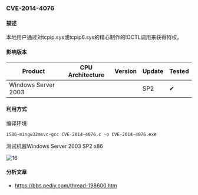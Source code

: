 ### CVE-2014-4076

#### 描述

本地用户通过对tcpip.sys或tcpip6.sys的精心制作的IOCTL调用来获得特权。

#### 影响版本

| Product             | CPU Architecture | Version | Update | Tested             |
| ------------------- | ---------------- | ------- | ------ | ------------------ |
| Windows Server 2003 |                  |         | SP2    | &#10004; |

#### 利用方式

编译环境

```
i586-mingw32msvc-gcc CVE-2014-4076.c -o CVE-2014-4076.exe
```

测试机器Windows Server 2003 SP2 x86

![16](https://raw.github.com/Ascotbe/Random-img/master/Kernelhub/CVE-2014-4076_win2003_x86.gif)


#### 分析文章
- https://bbs.pediy.com/thread-198600.htm